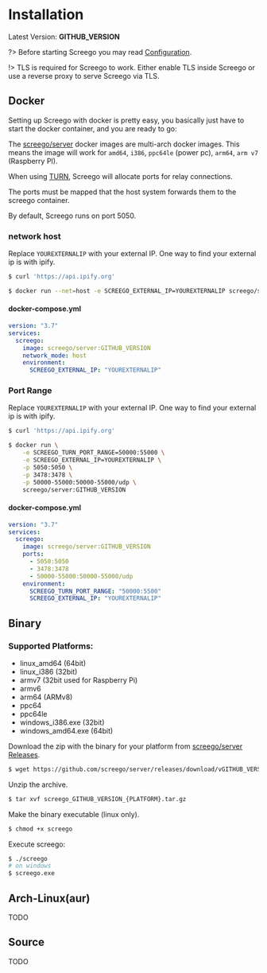 # Installation

Latest Version: **GITHUB_VERSION**

?> Before starting Screego you may read [Configuration](config.md).

!> TLS is required for Screego to work. Either enable TLS inside Screego or 
   use a reverse proxy to serve Screego via TLS.

## Docker

Setting up Screego with docker is pretty easy, you basically just have to start the docker container, and you are ready to go:

The [screego/server](https://hub.docker.com/r/screego/server) docker images are multi-arch docker images. 
This means the image will work for `amd64`, `i386`, `ppc64le` (power pc), `arm64`, `arm v7` (Raspberry PI).

When using [TURN](nat-traversal.md),
Screego will allocate ports for relay connections.  

The ports must be mapped that the host system forwards them to the screego container.

By default, Screego runs on port 5050.

### network host

Replace `YOUREXTERNALIP` with your external IP. One way to find your external ip is with ipify.
```bash
$ curl 'https://api.ipify.org'
```

```bash
$ docker run --net=host -e SCREEGO_EXTERNAL_IP=YOUREXTERNALIP screego/server:GITHUB_VERSION
```

#### docker-compose.yml

```yaml
version: "3.7"
services:
  screego:
    image: screego/server:GITHUB_VERSION
    network_mode: host
    environment:
      SCREEGO_EXTERNAL_IP: "YOUREXTERNALIP"
```

### Port Range

Replace `YOUREXTERNALIP` with your external IP. One way to find your external ip is with ipify.
```bash
$ curl 'https://api.ipify.org'
```

```bash
$ docker run \
    -e SCREEGO_TURN_PORT_RANGE=50000:55000 \
    -e SCREEGO_EXTERNAL_IP=YOUREXTERNALIP \
    -p 5050:5050 \
    -p 3478:3478 \
    -p 50000-55000:50000-55000/udp \
    screego/server:GITHUB_VERSION
```

#### docker-compose.yml

```yaml
version: "3.7"
services:
  screego:
    image: screego/server:GITHUB_VERSION
    ports:
      - 5050:5050
      - 3478:3478
      - 50000-55000:50000-55000/udp
    environment:
      SCREEGO_TURN_PORT_RANGE: "50000:5500"
      SCREEGO_EXTERNAL_IP: "YOUREXTERNALIP"
```

## Binary

### Supported Platforms:

* linux_amd64 (64bit)
* linux_i386 (32bit)
* armv7 (32bit used for Raspberry Pi)
* armv6
* arm64 (ARMv8)
* ppc64
* ppc64le
* windows_i386.exe (32bit)
* windows_amd64.exe (64bit)

Download the zip with the binary for your platform from [screego/server Releases](https://github.com/screego/server/releases).

```bash
$ wget https://github.com/screego/server/releases/download/vGITHUB_VERSION/screego_GITHUB_VERSION_{PLATFORM}.tar.gz
```

Unzip the archive.

```bash
$ tar xvf screego_GITHUB_VERSION_{PLATFORM}.tar.gz
```

Make the binary executable (linux only).

```bash
$ chmod +x screego
```

Execute screego:

```bash
$ ./screego
# on windows
$ screego.exe
```

## Arch-Linux(aur)

TODO

## Source

TODO
